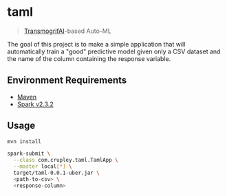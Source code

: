 # taml

> [TransmogrifAI](https://github.com/salesforce/TransmogrifAI)-based Auto-ML

The goal of this project is to make a simple application that will automatically train a "good" predictive model given only a CSV dataset and the name of the column containing the response variable.

## Environment Requirements

* [Maven](https://maven.apache.org/)
* [Spark v2.3.2](https://spark.apache.org/)

## Usage

```bash
mvn install

spark-submit \
  --class com.crupley.taml.TamlApp \
  --master local[*] \
  target/taml-0.0.1-uber.jar \
  <path-to-csv> \
  <response-column>
```